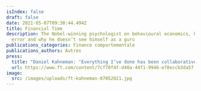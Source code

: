 ```yaml
---
isIndex: false
draft: false
date: 2021-05-07T09:30:44.494Z
title: Financial Time
description: The Nobel-winning psychologist on behavioural economics, human
  error and why he doesn’t see himself as a guru
publications_categories: Finance comportementale
publications_authors: Autres
press:
  title: "Daniel Kahneman: ‘Everything I’ve done has been collaborative’"
  url: https://www.ft.com/content/7cf78f4f-d40a-44f1-9946-e78eccb3da57
image:
  src: /images/uploads/ft-kahneman-07052021.jpg
---
```

